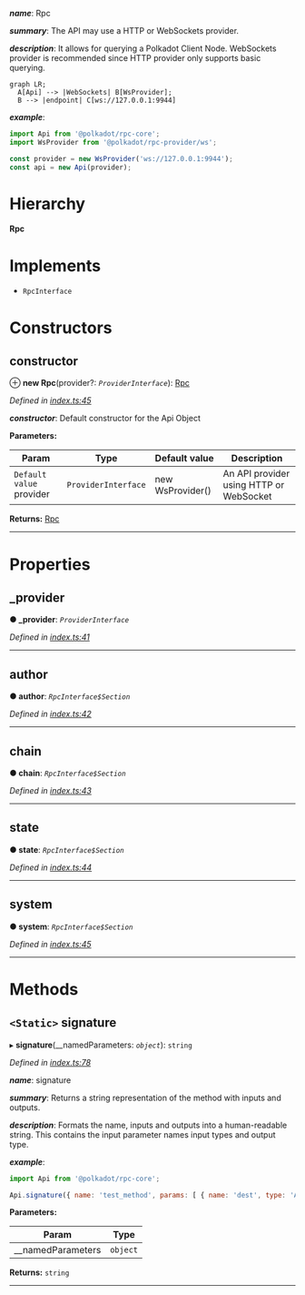 

*__name__*: Rpc

*__summary__*: The API may use a HTTP or WebSockets provider.

*__description__*: It allows for querying a Polkadot Client Node. WebSockets provider is recommended since HTTP provider only supports basic querying.

```mermaid
graph LR;
  A[Api] --> |WebSockets| B[WsProvider];
  B --> |endpoint| C[ws://127.0.0.1:9944]
```

*__example__*:   
```javascript
import Api from '@polkadot/rpc-core';
import WsProvider from '@polkadot/rpc-provider/ws';

const provider = new WsProvider('ws://127.0.0.1:9944');
const api = new Api(provider);
```

# Hierarchy

**Rpc**

# Implements

* `RpcInterface`

# Constructors

<a id="constructor"></a>

##  constructor

⊕ **new Rpc**(provider?: *`ProviderInterface`*): [Rpc](_index_.rpc.md)

*Defined in [index.ts:45](https://github.com/polkadot-js/api/blob/97b0301/packages/rpc-core/src/index.ts#L45)*

*__constructor__*: Default constructor for the Api Object

**Parameters:**

| Param | Type | Default value | Description |
| ------ | ------ | ------ | ------ |
| `Default value` provider | `ProviderInterface` |  new WsProvider() |  An API provider using HTTP or WebSocket |

**Returns:** [Rpc](_index_.rpc.md)

___

# Properties

<a id="_provider"></a>

##  _provider

**● _provider**: *`ProviderInterface`*

*Defined in [index.ts:41](https://github.com/polkadot-js/api/blob/97b0301/packages/rpc-core/src/index.ts#L41)*

___
<a id="author"></a>

##  author

**● author**: *`RpcInterface$Section`*

*Defined in [index.ts:42](https://github.com/polkadot-js/api/blob/97b0301/packages/rpc-core/src/index.ts#L42)*

___
<a id="chain"></a>

##  chain

**● chain**: *`RpcInterface$Section`*

*Defined in [index.ts:43](https://github.com/polkadot-js/api/blob/97b0301/packages/rpc-core/src/index.ts#L43)*

___
<a id="state"></a>

##  state

**● state**: *`RpcInterface$Section`*

*Defined in [index.ts:44](https://github.com/polkadot-js/api/blob/97b0301/packages/rpc-core/src/index.ts#L44)*

___
<a id="system"></a>

##  system

**● system**: *`RpcInterface$Section`*

*Defined in [index.ts:45](https://github.com/polkadot-js/api/blob/97b0301/packages/rpc-core/src/index.ts#L45)*

___

# Methods

<a id="signature"></a>

## `<Static>` signature

▸ **signature**(__namedParameters: *`object`*): `string`

*Defined in [index.ts:78](https://github.com/polkadot-js/api/blob/97b0301/packages/rpc-core/src/index.ts#L78)*

*__name__*: signature

*__summary__*: Returns a string representation of the method with inputs and outputs.

*__description__*: Formats the name, inputs and outputs into a human-readable string. This contains the input parameter names input types and output type.

*__example__*:   
```javascript
import Api from '@polkadot/rpc-core';

Api.signature({ name: 'test_method', params: [ { name: 'dest', type: 'Address' } ], type: 'Address' }); // => test_method (dest: Address): Address
```

**Parameters:**

| Param | Type |
| ------ | ------ |
| __namedParameters | `object` |

**Returns:** `string`

___

